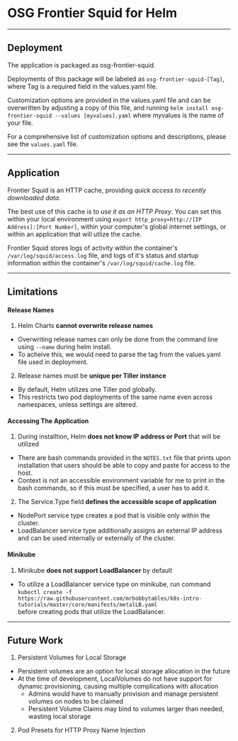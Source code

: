 # OSG Frontier Squid for Helm #

----
## Deployment
The application is packaged as osg-frontier-squid.

Deployments of this package will be labeled as `osg-frontier-squid-[Tag]`, where Tag is a required field in the values.yaml file.

Customization options are provided in the values.yaml file and can be overwritten by adjusting a copy of this file, and running `helm install osg-frontier-squid --values [myvalues].yaml` where myvalues is the name of your file.

For a comprehensive list of customization options and descriptions, please see the `values.yaml` file.

----
## Application
Frontier Squid is an HTTP cache, providing *quick access to recently downloaded data*.

The best use of this cache is to *use it as an HTTP Proxy*. You can set this within your local environment using `export http_proxy=http://[IP Address]:[Port Number]`, within your computer's global internet settings, or within an application that will utlize the cache.

Frontier Squid stores logs of activity within the container's `/var/log/squid/access.log` file, and logs of it's status and startup information within the container's `/var/log/squid/cache.log` file.

----
## Limitations
#### Release Names ####
1. Helm Charts **cannot overwrite release names**  
  * Overwriting release names can only be done from the command line using `--name` during helm install.
  * To acheive this, we would need to parse the tag from the values.yaml file used in deployment.

2. Release names must be **unique per Tiller instance**
  * By default, Helm utilizes one Tiller pod globally.
  * This restricts two pod deployments of the same name even across namespaces, unless settings are altered.

#### Accessing The Application ####
1. During installtion, Helm **does not know IP address or Port** that will be utilized  
  * There are bash commands provided in the `NOTES.txt` file that prints upon installation that users should be able to copy and paste for access to the host.
  * Context is not an accessible environment variable for me to print in the bash commands, so if this must be specified, a user has to add it.

2. The Service.Type field **defines the accessible scope of application**  
  * NodePort service type creates a pod that is visible only within the cluster.
  * LoadBalancer service type additionally assigns an external IP address and can be used internally or externally of the cluster.

#### Minikube ####
1. Minikube **does not support LoadBalancer** by default  
  * To utilize a LoadBalancer service type on minikube, run command  
     `kubectl create -f https://raw.githubusercontent.com/mrbobbytables/k8s-intro-tutorials/master/core/manifests/metalLB.yaml`  
     before creating pods that utilize the LoadBalancer.

----
## Future Work
1. Persistent Volumes for Local Storage
  * Persistent volumes are an option for local storage allocation in the future
  * At the time of development, LocalVolumes do not have support for dynamic provisioning, causing multiple complications with allocation
    - Admins would have to manually provision and manage persistent volumes on nodes to be claimed
    - Persistent Volume Claims may bind to volumes larger than needed, wasting local storage

2. Pod Presets for HTTP Proxy Name Injection
  
